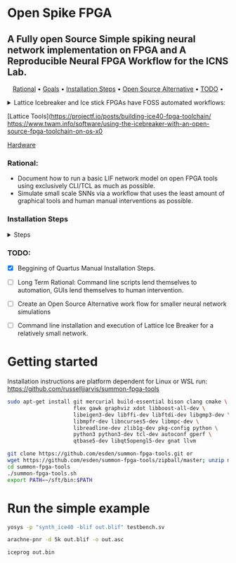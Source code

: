 # Open Spike FPGA
## A Fully open Source Simple spiking neural network implementation on FPGA and A Reproducible Neural FPGA Workflow for the ICNS Lab.


<p align="center">
  <a href="#Rational">Rational</a> •
  <a href="#Goals">Goals</a> •
  <a href="#Installation-Steps">Installation Steps</a> •
  <a href="#Open-Source-Alternative">Open Source Alternative</a> •
  <a href="#TODO">TODO</a> •

  
</p>

<details>
<summary> Lattice Icebreaker and Ice stick FPGAs have FOSS automated workflows: </summary>

![image](https://user-images.githubusercontent.com/7786645/165408804-49b5d01f-2d8d-4ffa-9096-e1297668351c.png)

  
  
* Build Prerequisites - what we need before we begin
* IceStorm Tools - create bitstreams file and programs boards
* nextpnr - portable place and route
* iVerilog - Verilog simulation and synthesis tool (optional)
* Yosys - Verilog RTL synthesis
* Verilator - Verilog simulation and linting (optional)

  
</details>


[Lattice Tools](https://projectf.io/posts/building-ice40-fpga-toolchain/
https://www.twam.info/software/using-the-icebreaker-with-an-open-source-fpga-toolchain-on-os-x0  

[Hardware](https://www.ebay.com.au/itm/294911341271?chn=ps&_ul=AU&_trkparms=ispr%3D1&amdata=enc%3A15VigHYHPTJy5LEioAsdn_w46&norover=1&mkevt=1&mkrid=705-139619-5960-0&mkcid=2&itemid=294911341271&targetid=1597039205993&device=c&mktype=pla&googleloc=9071706&poi=&campaignid=14475548396&mkgroupid=128101662393&rlsatarget=pla-1597039205993&abcId=9300653&merchantid=561570219&gclid=CjwKCAjwsJ6TBhAIEiwAfl4TWJV2lxIXDQSU_jsqCGkdIZW2a5OEJv8RRiyWQ4RGNXH4vBOw-hj-bBoCYd8QAvD_BwE)



### Rational:
* Document how to run a basic LIF network model on open FPGA tools using exclusively CLI/TCL as much as possible.
* Simulate small scale SNNs via a workflow that uses the least amount of graphical tools and human manual interventions as possible.

### Installation Steps
<details>
<summary> Steps </summary>
  
### Step 1 Get Quartus 

### Step 2. Install Quartus

### Step 3 configure quartus. 

### Step 4 simulate: 

</details>



### TODO:
- [x] Beggining of Quartus Manual Installation Steps. 
- [ ] Long Term Rational: Command line scripts lend themselves to automation, GUIs lend themselves to human intervention.
- [ ] Create an Open Source Alternative work flow for smaller neural network simulations
- [ ] Command line installation and execution of Lattice Ice Breaker for a relatively small network.






# Getting started

Installation instructions are platform dependent for Linux or WSL run:
https://github.com/russelljjarvis/summon-fpga-tools

```bash
sudo apt-get install git mercurial build-essential bison clang cmake \
                     flex gawk graphviz xdot libboost-all-dev \
                     libeigen3-dev libffi-dev libftdi-dev libgmp3-dev \
                     libmpfr-dev libncurses5-dev libmpc-dev \
                     libreadline-dev zlib1g-dev pkg-config python \
                     python3 python3-dev tcl-dev autoconf gperf \
                     qtbase5-dev libqt5opengl5-dev gnat llvm

git clone https://github.com/esden/summon-fpga-tools.git or
wget https://github.com/esden/summon-fpga-tools/zipball/master; unzip master
cd summon-fpga-tools
./summon-fpga-tools.sh
export PATH=~/sft/bin:$PATH
```

# Run the simple example
```bash
yosys -p "synth_ice40 -blif out.blif" testbench.sv

arachne-pnr -d 5k out.blif -o out.asc

iceprog out.bin
```

